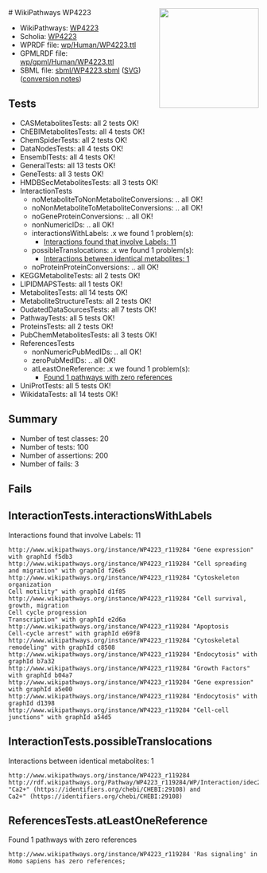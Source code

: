 <img style="float: right; width: 200px" src="../logo.png" />
# WikiPathways WP4223

* WikiPathways: [WP4223](https://identifiers.org/wikipathways:WP4223)
* Scholia: [WP4223](https://scholia.toolforge.org/wikipathways/WP4223)
* WPRDF file: [wp/Human/WP4223.ttl](../wp/Human/WP4223.ttl)
* GPMLRDF file: [wp/gpml/Human/WP4223.ttl](../wp/gpml/Human/WP4223.ttl)
* SBML file: [sbml/WP4223.sbml](../sbml/WP4223.sbml) ([SVG](../sbml/WP4223.svg)) ([conversion notes](../sbml/WP4223.txt))

## Tests
* CASMetabolitesTests: all 2 tests OK!
* ChEBIMetabolitesTests: all 4 tests OK!
* ChemSpiderTests: all 2 tests OK!
* DataNodesTests: all 4 tests OK!
* EnsemblTests: all 4 tests OK!
* GeneralTests: all 13 tests OK!
* GeneTests: all 3 tests OK!
* HMDBSecMetabolitesTests: all 3 tests OK!
* InteractionTests
    * noMetaboliteToNonMetaboliteConversions: .. all OK!
    * noNonMetaboliteToMetaboliteConversions: .. all OK!
    * noGeneProteinConversions: .. all OK!
    * nonNumericIDs: .. all OK!
    * interactionsWithLabels: .x we found 1 problem(s):
        * [Interactions found that involve Labels: 11](#fe97a8b9)
    * possibleTranslocations: .x we found 1 problem(s):
        * [Interactions between identical metabolites: 1](#d59038c4)
    * noProteinProteinConversions: .. all OK!
* KEGGMetaboliteTests: all 2 tests OK!
* LIPIDMAPSTests: all 1 tests OK!
* MetabolitesTests: all 14 tests OK!
* MetaboliteStructureTests: all 2 tests OK!
* OudatedDataSourcesTests: all 7 tests OK!
* PathwayTests: all 5 tests OK!
* ProteinsTests: all 2 tests OK!
* PubChemMetabolitesTests: all 3 tests OK!
* ReferencesTests
    * nonNumericPubMedIDs: .. all OK!
    * zeroPubMedIDs: .. all OK!
    * atLeastOneReference: .x we found 1 problem(s):
        * [Found 1 pathways with zero references](#35eb778e)
* UniProtTests: all 5 tests OK!
* WikidataTests: all 14 tests OK!


## Summary

* Number of test classes: 20
* Number of tests: 100
* Number of assertions: 200
* Number of fails: 3

## Fails

<a name="fe97a8b9" />

## InteractionTests.interactionsWithLabels

Interactions found that involve Labels: 11
```
http://www.wikipathways.org/instance/WP4223_r119284 "Gene expression" with graphId f5db3
http://www.wikipathways.org/instance/WP4223_r119284 "Cell spreading
and migration" with graphId f26e5
http://www.wikipathways.org/instance/WP4223_r119284 "Cytoskeleton organization
Cell motility" with graphId d1f85
http://www.wikipathways.org/instance/WP4223_r119284 "Cell survival, growth, migration
Cell cycle progression
Transcription" with graphId e2d6a
http://www.wikipathways.org/instance/WP4223_r119284 "Apoptosis
Cell-cycle arrest" with graphId e69f8
http://www.wikipathways.org/instance/WP4223_r119284 "Cytoskeletal remodeling" with graphId c8508
http://www.wikipathways.org/instance/WP4223_r119284 "Endocytosis" with graphId b7a32
http://www.wikipathways.org/instance/WP4223_r119284 "Growth Factors" with graphId b04a7
http://www.wikipathways.org/instance/WP4223_r119284 "Gene expression" with graphId a5e00
http://www.wikipathways.org/instance/WP4223_r119284 "Endocytosis" with graphId d1398
http://www.wikipathways.org/instance/WP4223_r119284 "Cell-cell junctions" with graphId a54d5
```

<a name="d59038c4" />

## InteractionTests.possibleTranslocations

Interactions between identical metabolites: 1
```
http://www.wikipathways.org/instance/WP4223_r119284 http://rdf.wikipathways.org/Pathway/WP4223_r119284/WP/Interaction/idec2322a0 "Ca2+" (https://identifiers.org/chebi/CHEBI:29108) and 
Ca2+" (https://identifiers.org/chebi/CHEBI:29108)
```

<a name="35eb778e" />

## ReferencesTests.atLeastOneReference

Found 1 pathways with zero references
```
http://www.wikipathways.org/instance/WP4223_r119284 'Ras signaling' in Homo sapiens has zero references; 
```

